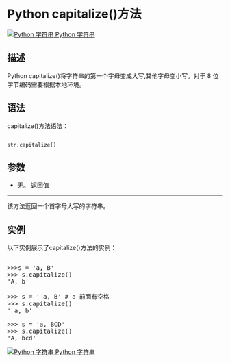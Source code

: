 Python capitalize()方法
=====================

 [![Python 字符串](../images/up.gif)
 Python 字符串](python-strings.html)


  描述
--

 Python capitalize()将字符串的第一个字母变成大写,其他字母变小写。对于 8 位字节编码需要根据本地环境。

 语法
--

 capitalize()方法语法：

 
```

str.capitalize()

```

 参数
--

  * 无。
  返回值
---

 该方法返回一个首字母大写的字符串。

 实例
--

 以下实例展示了capitalize()方法的实例：

  <pre>

>>>s = 'a, B'
>>> s.capitalize()
'A, b'
 
>>> s = ' a, B' # a 前面有空格
>>> s.capitalize()
' a, b'
 
>>> s = 'a, BCD'
>>> s.capitalize()
'A, bcd'
</pre>

   [![Python 字符串](../images/up.gif)
 Python 字符串](python-strings.html)